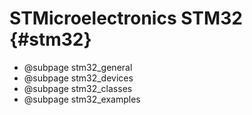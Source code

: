 
STMicroelectronics STM32 {#stm32}
========================

  * @subpage stm32_general
  * @subpage stm32_devices
  * @subpage stm32_classes
  * @subpage stm32_examples
